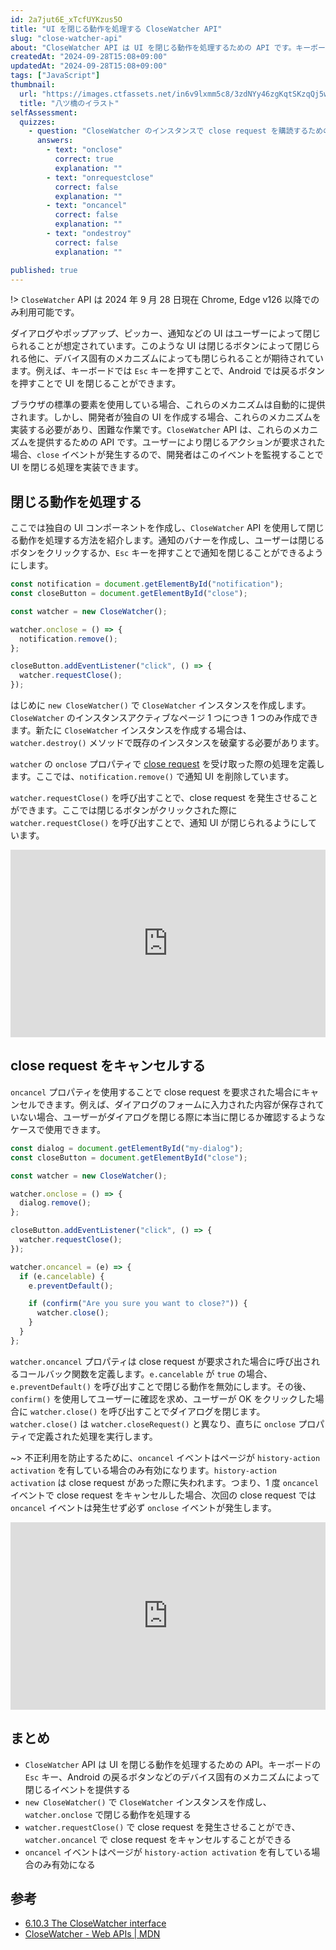 ```yaml
---
id: 2a7jut6E_xTcfUYKzus5O
title: "UI を閉じる動作を処理する CloseWatcher API"
slug: "close-watcher-api"
about: "CloseWatcher API は UI を閉じる動作を処理するための API です。キーボードの `Esc` キー、Android の戻るボタンなどのデバイス固有のメカニズムによって閉じるイベントを提供します。"
createdAt: "2024-09-28T15:08+09:00"
updatedAt: "2024-09-28T15:08+09:00"
tags: ["JavaScript"]
thumbnail:
  url: "https://images.ctfassets.net/in6v9lxmm5c8/3zdNYy46zgKqtSKzqQj5wW/9655002afba9045d3d2331f235084da3/wagashi_yatsuhashi_11036-768x542.png"
  title: "八ツ橋のイラスト"
selfAssessment:
  quizzes:
    - question: "CloseWatcher のインスタンスで close request を購読するためのプロパティはどれか？"
      answers:
        - text: "onclose"
          correct: true
          explanation: ""
        - text: "onrequestclose"
          correct: false
          explanation: ""
        - text: "oncancel"
          correct: false
          explanation: ""
        - text: "ondestroy"
          correct: false
          explanation: ""

published: true
---
```


!> `CloseWatcher` API は 2024 年 9 月 28 日現在 Chrome, Edge v126 以降でのみ利用可能です。

ダイアログやポップアップ、ピッカー、通知などの UI はユーザーによって閉じられることが想定されています。このような UI は閉じるボタンによって閉じられる他に、デバイス固有のメカニズムによっても閉じられることが期待されています。例えば、キーボードでは `Esc` キーを押すことで、Android では戻るボタンを押すことで UI を閉じることができます。

ブラウザの標準の要素を使用している場合、これらのメカニズムは自動的に提供されます。しかし、開発者が独自の UI を作成する場合、これらのメカニズムを実装する必要があり、困難な作業です。`CloseWatcher` API は、これらのメカニズムを提供するための API です。ユーザーにより閉じるアクションが要求された場合、`close` イベントが発生するので、開発者はこのイベントを監視することで UI を閉じる処理を実装できます。

## 閉じる動作を処理する

ここでは独自の UI コンポーネントを作成し、`CloseWatcher` API を使用して閉じる動作を処理する方法を紹介します。通知のバナーを作成し、ユーザーは閉じるボタンをクリックするか、`Esc` キーを押すことで通知を閉じることができるようにします。

```js
const notification = document.getElementById("notification");
const closeButton = document.getElementById("close");

const watcher = new CloseWatcher();

watcher.onclose = () => {
  notification.remove();
};

closeButton.addEventListener("click", () => {
  watcher.requestClose();
});
```

はじめに `new CloseWatcher()` で `CloseWatcher` インスタンスを作成します。`CloseWatcher` のインスタンスアクティブなページ 1 つにつき 1 つのみ作成できます。新たに `CloseWatcher` インスタンスを作成する場合は、`watcher.destroy()` メソッドで既存のインスタンスを破棄する必要があります。

`watcher` の `onclose` プロパティで [close request](https://html.spec.whatwg.org/multipage/interaction.html#close-request) を受け取った際の処理を定義します。ここでは、`notification.remove()` で通知 UI を削除しています。

`watcher.requestClose()` を呼び出すことで、close request を発生させることができます。ここでは閉じるボタンがクリックされた際に `watcher.requestClose()` を呼び出すことで、通知 UI が閉じられるようにしています。

<iframe height="300" style="width: 100%;" scrolling="no" title="Untitled" src="https://codepen.io/azukiazusa1/embed/LYwVaNW?default-tab=css%2Cresult" frameborder="no" loading="lazy" allowtransparency="true" allowfullscreen="true">
  See the Pen <a href="https://codepen.io/azukiazusa1/pen/LYwVaNW">
  Untitled</a> by azukiazusa1 (<a href="https://codepen.io/azukiazusa1">@azukiazusa1</a>)
  on <a href="https://codepen.io">CodePen</a>.
</iframe>

## close request をキャンセルする

`oncancel` プロパティを使用することで close request を要求された場合にキャンセルできます。例えば、ダイアログのフォームに入力された内容が保存されていない場合、ユーザーがダイアログを閉じる際に本当に閉じるか確認するようなケースで使用できます。

```js
const dialog = document.getElementById("my-dialog");
const closeButton = document.getElementById("close");

const watcher = new CloseWatcher();

watcher.onclose = () => {
  dialog.remove();
};

closeButton.addEventListener("click", () => {
  watcher.requestClose();
});

watcher.oncancel = (e) => {
  if (e.cancelable) {
    e.preventDefault();

    if (confirm("Are you sure you want to close?")) {
      watcher.close();
    }
  }
};
```

`watcher.oncancel` プロパティは close request が要求された場合に呼び出されるコールバック関数を定義します。`e.cancelable` が `true` の場合、`e.preventDefault()` を呼び出すことで閉じる動作を無効にします。その後、`confirm()` を使用してユーザーに確認を求め、ユーザーが OK をクリックした場合に `watcher.close()` を呼び出すことでダイアログを閉じます。`watcher.close()` は `watcher.closeRequest()` と異なり、直ちに `onclose` プロパティで定義された処理を実行します。

~> 不正利用を防止するために、`oncancel` イベントはページが `history-action activation` を有している場合のみ有効になります。`history-action activation` は close request があった際に失われます。つまり、1 度 `oncancel` イベントで close request をキャンセルした場合、次回の close request では `oncancel` イベントは発生せず必ず `onclose` イベントが発生します。

<iframe height="300" style="width: 100%;" scrolling="no" title="Untitled" src="https://codepen.io/azukiazusa1/embed/eYqNXgp?default-tab=css%2Cresult" frameborder="no" loading="lazy" allowtransparency="true" allowfullscreen="true">
  See the Pen <a href="https://codepen.io/azukiazusa1/pen/eYqNXgp">
  Untitled</a> by azukiazusa1 (<a href="https://codepen.io/azukiazusa1">@azukiazusa1</a>)
  on <a href="https://codepen.io">CodePen</a>.
</iframe>

## まとめ

- `CloseWatcher` API は UI を閉じる動作を処理するための API。キーボードの `Esc` キー、Android の戻るボタンなどのデバイス固有のメカニズムによって閉じるイベントを提供する
- `new CloseWatcher()` で `CloseWatcher` インスタンスを作成し、`watcher.onclose` で閉じる動作を処理する
- `watcher.requestClose()` で close request を発生させることができ、`watcher.oncancel` で close request をキャンセルすることができる
- `oncancel` イベントはページが `history-action activation` を有している場合のみ有効になる

## 参考

- [6.10.3 The CloseWatcher interface](https://html.spec.whatwg.org/multipage/interaction.html#closewatcher)
- [CloseWatcher - Web APIs | MDN](https://developer.mozilla.org/en-US/docs/Web/API/CloseWatcher)

